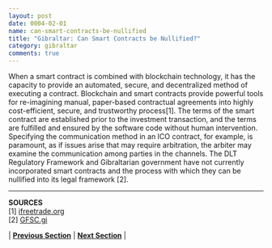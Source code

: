 ```yaml
---
layout: post
date: 0004-02-01
name: can-smart-contracts-be-nullified
title: "Gibraltar: Can Smart Contracts be Nullified?"
category: gibraltar
comments: true
---
```



When a smart contract is combined with blockchain technology, it has the capacity to provide an automated, secure, and decentralized method of executing a contract. Blockchain and smart contracts provide powerful tools for re-imagining manual, paper-based contractual agreements into highly cost-efficient, secure, and trustworthy process[1]. The terms of the smart contract are established prior to the investment transaction, and the terms are fulfilled and ensured by the software code without human intervention. Specifying the communication method in an ICO contract, for example, is paramount, as if issues arise that may require arbitration, the arbiter may examine the communication among parties in the channels. The DLT Regulatory Framework and Gibraltarian government have not currently incorporated smart contracts and the process with which they can be nullified into its legal framework [2].

-------------
**SOURCES**  
[1] [ifreetrade.org](http://ifreetrade.org/article/blockchain_technology_smart_contracts_explained)  
[2] [GFSC.gi](http://www.gfsc.gi/uploads/DLT%20regulations%20121017%20(2).pdf)


| **[Previous Section](https://neo-project.github.io/global-blockchain-compliance-hub//gibraltar/gibraltar-dispute-resolution.html)** | **[Next Section]( https://neo-project.github.io/global-blockchain-compliance-hub//gibraltar/gibraltar-suggested-readings.html)** |
